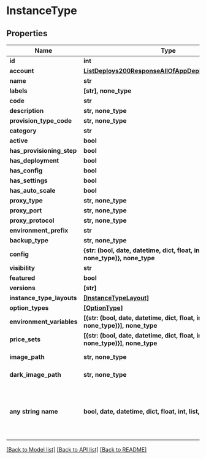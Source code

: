 # InstanceType


## Properties
Name | Type | Description | Notes
------------ | ------------- | ------------- | -------------
**id** | **int** |  | [optional] 
**account** | [**ListDeploys200ResponseAllOfAppDeploysInnerInstance**](ListDeploys200ResponseAllOfAppDeploysInnerInstance.md) |  | [optional] 
**name** | **str** |  | [optional] 
**labels** | **[str], none_type** |  | [optional] 
**code** | **str** |  | [optional] 
**description** | **str, none_type** |  | [optional] 
**provision_type_code** | **str, none_type** |  | [optional] 
**category** | **str** |  | [optional] 
**active** | **bool** |  | [optional] 
**has_provisioning_step** | **bool** |  | [optional] 
**has_deployment** | **bool** |  | [optional] 
**has_config** | **bool** |  | [optional] 
**has_settings** | **bool** |  | [optional] 
**has_auto_scale** | **bool** |  | [optional] 
**proxy_type** | **str, none_type** |  | [optional] 
**proxy_port** | **str, none_type** |  | [optional] 
**proxy_protocol** | **str, none_type** |  | [optional] 
**environment_prefix** | **str** |  | [optional] 
**backup_type** | **str, none_type** |  | [optional] 
**config** | **{str: (bool, date, datetime, dict, float, int, list, str, none_type)}, none_type** |  | [optional] 
**visibility** | **str** |  | [optional] 
**featured** | **bool** |  | [optional] 
**versions** | **[str]** |  | [optional] 
**instance_type_layouts** | [**[InstanceTypeLayout]**](InstanceTypeLayout.md) |  | [optional] 
**option_types** | [**[OptionType]**](OptionType.md) |  | [optional] 
**environment_variables** | **[{str: (bool, date, datetime, dict, float, int, list, str, none_type)}], none_type** |  | [optional] 
**price_sets** | **[{str: (bool, date, datetime, dict, float, int, list, str, none_type)}], none_type** |  | [optional] 
**image_path** | **str, none_type** | Logo image URL | [optional] 
**dark_image_path** | **str, none_type** | Dark logo image URL | [optional] 
**any string name** | **bool, date, datetime, dict, float, int, list, str, none_type** | any string name can be used but the value must be the correct type | [optional]

[[Back to Model list]](../README.md#documentation-for-models) [[Back to API list]](../README.md#documentation-for-api-endpoints) [[Back to README]](../README.md)


